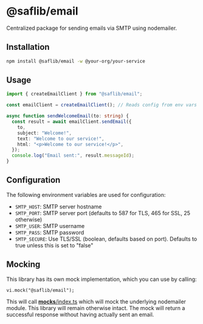 # @saflib/email

Centralized package for sending emails via SMTP using nodemailer.

## Installation

```bash
npm install @saflib/email -w @your-org/your-service
```

## Usage

```typescript
import { createEmailClient } from "@saflib/email";

const emailClient = createEmailClient(); // Reads config from env vars

async function sendWelcomeEmail(to: string) {
  const result = await emailClient.sendEmail({
    to,
    subject: "Welcome!",
    text: "Welcome to our service!",
    html: "<p>Welcome to our service!</p>",
  });
  console.log("Email sent:", result.messageId);
}
```

## Configuration

The following environment variables are used for configuration:

- `SMTP_HOST`: SMTP server hostname
- `SMTP_PORT`: SMTP server port (defaults to 587 for TLS, 465 for SSL, 25 otherwise)
- `SMTP_USER`: SMTP username
- `SMTP_PASS`: SMTP password
- `SMTP_SECURE`: Use TLS/SSL (boolean, defaults based on port). Defaults to true unless this is set to "false"

## Mocking

This library has its own mock implementation, which you can use by calling:

```
vi.mock("@saflib/email");
```

This will call [**mocks**/index.ts](./__mocks__/index.ts) which will mock the underlying nodemailer module. This library will remain otherwise intact. The mock will return a successful response without having actually sent an email.
